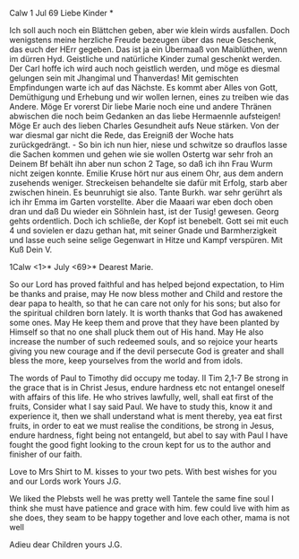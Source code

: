  Calw 1 Jul 69
Liebe Kinder <Marie>*

Ich soll auch noch ein Blättchen geben, aber wie klein wirds ausfallen. Doch wenigstens meine herzliche Freude bezeugen über das neue Geschenk, das euch der HErr gegeben. Das ist ja ein Übermaaß von Maiblüthen, wenn im dürren Hyd. Geistliche und natürliche Kinder zumal geschenkt werden. Der Carl hoffe ich wird auch noch geistlich werden, und möge es diesmal gelungen sein mit Jhangimal und Thanverdas! Mit gemischten Empfindungen warte ich auf das Nächste. Es kommt aber Alles von Gott, Demüthigung und Erhebung und wir wollen lernen, eines zu treiben wie das Andere. Möge Er vorerst Dir liebe Marie noch eine und andere Thränen abwischen die noch beim Gedanken an das liebe Hermaennle aufsteigen! Möge Er auch des lieben Charles Gesundheit aufs Neue stärken. Von der war diesmal gar nicht die Rede, das Ereigniß der Woche hats zurückgedrängt. - So bin ich nun hier, niese und schwitze so drauflos lasse die Sachen kommen und gehen wie sie wollen Ostertg war sehr froh an Deinem Bf behält ihn aber nun schon 2 Tage, so daß ich ihn Frau Wurm nicht zeigen konnte. Emilie Kruse hört nur aus einem Ohr, aus dem andern zusehends weniger. Streckeisen behandelte sie dafür mit Erfolg, starb aber zwischen hinein. Es beunruhigt sie also. Tante Burkh. war sehr gerührt als ich ihr Emma im Garten vorstellte. Aber die Maaari war eben doch oben dran und daß Du wieder ein Söhnlein hast, ist der Tusig! gewesen. Georg gehts ordentlich. Doch ich schließe, der Kopf ist benebelt. Gott sei mit euch 4 und sovielen er dazu gethan hat, mit seiner Gnade und Barmherzigkeit und lasse euch seine selige Gegenwart in Hitze und Kampf verspüren. Mit Kuß
 Dein V.


 1Calw <1>* July <69>*
Dearest Marie.

So our Lord has proved faithful and has helped bejond expectation, to Him be thanks and praise, may He now bless mother and Child and restore the dear papa to health, so that he can care not only for his sons; but also for the spiritual children born lately. It is worth thanks that God has awakened some ones. May He keep them and prove that they have been planted by Himself so that no one shall pluck them out of His hand. May He also increase the number of such redeemed souls, and so rejoice your hearts giving you new courage and if the devil persecute God is greater and shall bless the more, keep yourselves from the world and from idols.

The words of Paul to Timothy did occupy me today. II Tim 2,1-7 Be strong in the grace that is in Christ Jesus, endure hardness etc not entangel oneself with affairs of this life. He who strives lawfully, well, shall eat first of the fruits, Consider what I say said Paul. We have to study this, know it and experience it, then we shall understand what is ment thereby, yea eat first fruits, in order to eat we must realise the conditions, be strong in Jesus, endure hardness, fight being not entangeld, but abel to say with Paul I have fought the good fight looking to the croun kept for us to the author and finisher of our faith.

Love to Mrs Shirt to M. kisses to your two pets. With best wishes for you and our Lords work
 Yours J.G.

We liked the Plebsts well he was pretty well Tantele the same fine soul I think she must have patience and grace with him. few could live with him as she does, they seam to be happy together and love each other, mama is not well

Adieu dear Children
 yours J.G.
